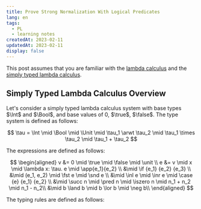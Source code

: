 ```yaml
---
title: Prove Strong Normalization With Logical Predicates
lang: en
tags: 
  - PL 
  - learning notes
createdAt: 2023-02-11
updatedAt: 2023-02-11
display: false
---
```


This post assumes that you are familiar with the [lambda calculus](https://en.wikipedia.org/wiki/Lambda_calculus) and the [simply typed lambda calculus](https://en.wikipedia.org/wiki/Simply_typed_lambda_calculus).

## Simply Typed Lambda Calculus Overview 

Let's consider a simply typed lambda calculus system with base types $\Int$ and $\Bool$, and base values of $0$, $\true$, $\false$. The type system is defined as follows:

$$
\tau = \Int \mid \Bool \mid \Unit \mid \tau_1 \arwt \tau_2 \mid \tau_1 \times \tau_2 \mid \tau_1 + \tau_2
$$

The expressions are defined as follows:

$$
\begin{aligned}
v &= 0 \mid \true \mid \false \mid \unit \\
e &= v \mid x \mid \lambda x: \tau. e \mid \app{e_1}{e_2} \\
&\mid \if {e_1} {e_2} {e_3}  \\
&\mid (e_1, e_2) \mid \fst e \mid \snd e \\
&\mid \inl e \mid \inr e \mid \case {e} {e_1} {e_2} \\
&\mid \succ n \mid \pred n \mid \iszero n \mid n_1 + n_2 \mid n_1 - n_2\\
&\mid b \land b \mid b \lor b \mid \neg b\\
\end{aligned}
$$

The typing rules are defined as follows: 
